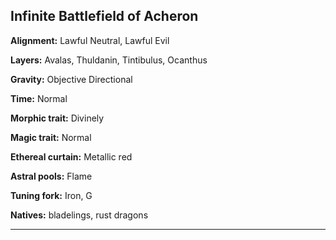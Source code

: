 ﻿## Infinite Battlefield of Acheron

**Alignment:** Lawful Neutral, Lawful Evil

**Layers:** Avalas, Thuldanin, Tintibulus, Ocanthus

**Gravity:** Objective Directional

**Time:** Normal

**Morphic trait:** Divinely

**Magic trait:** Normal

**Ethereal curtain:** Metallic red

**Astral pools:** Flame

**Tuning fork:** Iron, G

**Natives:** bladelings, rust dragons

---